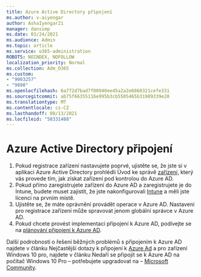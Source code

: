 ```yaml
---
title: Azure Active Directory připojení
ms.author: v-aiyengar
author: AshaIyengar21
manager: dansimp
ms.date: 03/24/2021
ms.audience: Admin
ms.topic: article
ms.service: o365-administration
ROBOTS: NOINDEX, NOFOLLOW
localization_priority: Normal
ms.collection: Adm_O365
ms.custom:
- "9003257"
- "9890"
ms.openlocfilehash: 6a772d7bad7f00940ee45a2a2e6860321cefe331
ms.sourcegitcommit: ab75f66355116e995b3cb5505465b31989339e28
ms.translationtype: MT
ms.contentlocale: cs-CZ
ms.lasthandoff: 08/13/2021
ms.locfileid: "58331488"
---
```

# <a name="azure-active-directory-join"></a>Azure Active Directory připojení

1. Pokud registrace zařízení nastavujete poprvé, ujistěte se, že jste si v aplikaci Azure Active Directory prohlédli Úvod ke správě [zařízení,](https://docs.microsoft.com/azure/active-directory/devices/overview) který vás provede tím, jak získat zařízení pod kontrolou do Azure AD. 
1. Pokud přímo zaregistrujete zařízení do Azure AD a zaregistrujete je do Intune, budete [](https://docs.microsoft.com/mem/intune/fundamentals/licenses-assign) muset zajistit, že jste nakonfigurovali [Intune](https://docs.microsoft.com/mem/intune/enrollment/device-enrollment) a měli jste licenci na prvním místě.
1. Ujistěte se, že máte oprávnění provádět operace v Azure AD. Nastavení pro registrace zařízení může spravovat jenom globální správce v Azure AD.
1. Pokud chcete provést implementaci připojení k Azure AD, podívejte se na [plánování připojení k Azure AD](https://docs.microsoft.com/azure/active-directory/devices/azureadjoin-plan).

Další podrobnosti o řešení běžných problémů s připojením k Azure AD najdete v článku Nejčastější dotazy k připojení k [Azure Ad](https://docs.microsoft.com/azure/active-directory/devices/faq) a pro zařízení Windows 10 pro, najdete v článku Nedaří se připojit se k Azure AD na počítač Windows 10 Pro – potřebujete upgradovat na – [Microsoft Community](https://answers.microsoft.com/en-us/msoffice/forum/msoffice_install-mso_win10-mso_365hp/unable-to-join-windows-10-pro-machine-to-azure-ad/abb1ca7d-b317-45ec-a628-e1c10eae2900).
